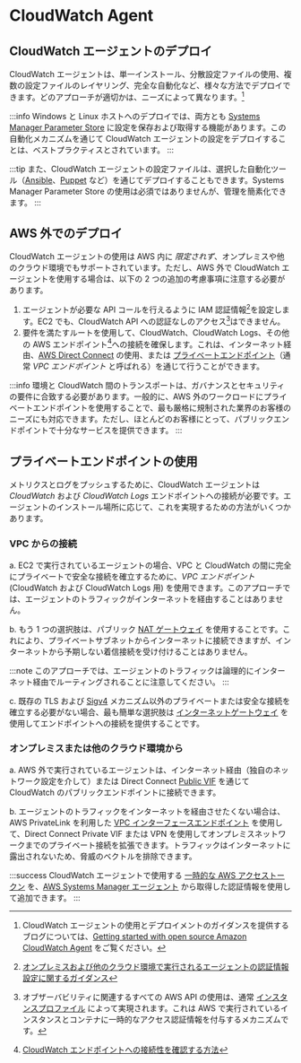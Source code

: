 # CloudWatch Agent




## CloudWatch エージェントのデプロイ

CloudWatch エージェントは、単一インストール、分散設定ファイルの使用、複数の設定ファイルのレイヤリング、完全な自動化など、様々な方法でデプロイできます。どのアプローチが適切かは、ニーズによって異なります。[^1]

:::info
Windows と Linux ホストへのデプロイでは、両方とも [Systems Manager Parameter Store](https://docs.aws.amazon.com/ja_jp/AmazonCloudWatch/latest/monitoring/install-CloudWatch-Agent-on-EC2-Instance-fleet.html) に設定を保存および取得する機能があります。この自動化メカニズムを通じて CloudWatch エージェントの設定をデプロイすることは、ベストプラクティスとされています。
:::

:::tip
また、CloudWatch エージェントの設定ファイルは、選択した自動化ツール（[Ansible](https://www.ansible.com)、[Puppet](https://puppet.com) など）を通じてデプロイすることもできます。Systems Manager Parameter Store の使用は必須ではありませんが、管理を簡素化できます。
:::



## AWS 外でのデプロイ

CloudWatch エージェントの使用は AWS 内に _限定されず_、オンプレミスや他のクラウド環境でもサポートされています。ただし、AWS 外で CloudWatch エージェントを使用する場合は、以下の 2 つの追加の考慮事項に注意する必要があります。

1. エージェントが必要な API コールを行えるように IAM 認証情報[^2]を設定します。EC2 でも、CloudWatch API への認証なしのアクセス[^5]はできません。
1. 要件を満たすルートを使用して、CloudWatch、CloudWatch Logs、その他の AWS エンドポイント[^3]への接続を確保します。これは、インターネット経由、[AWS Direct Connect](https://aws.amazon.com/jp/directconnect/) の使用、または [プライベートエンドポイント](https://docs.aws.amazon.com/ja_jp/vpc/latest/privatelink/concepts.html)（通常 *VPC エンドポイント* と呼ばれる）を通じて行うことができます。

:::info
環境と CloudWatch 間のトランスポートは、ガバナンスとセキュリティの要件に合致する必要があります。一般的に、AWS 外のワークロードにプライベートエンドポイントを使用することで、最も厳格に規制された業界のお客様のニーズにも対応できます。ただし、ほとんどのお客様にとって、パブリックエンドポイントで十分なサービスを提供できます。
:::



## プライベートエンドポイントの使用

メトリクスとログをプッシュするために、CloudWatch エージェントは *CloudWatch* および *CloudWatch Logs* エンドポイントへの接続が必要です。エージェントのインストール場所に応じて、これを実現するための方法がいくつかあります。




### VPC からの接続

a. EC2 で実行されているエージェントの場合、VPC と CloudWatch の間に完全にプライベートで安全な接続を確立するために、*VPC エンドポイント* (CloudWatch および CloudWatch Logs 用) を使用できます。このアプローチでは、エージェントのトラフィックがインターネットを経由することはありません。

b. もう 1 つの選択肢は、パブリック [NAT ゲートウェイ](https://docs.aws.amazon.com/ja_jp/vpc/latest/userguide/vpc-nat-gateway.html) を使用することです。これにより、プライベートサブネットからインターネットに接続できますが、インターネットから予期しない着信接続を受け付けることはありません。

:::note
このアプローチでは、エージェントのトラフィックは論理的にインターネット経由でルーティングされることに注意してください。
:::

c. 既存の TLS および [Sigv4](https://docs.aws.amazon.com/ja_jp/general/latest/gr/signature-version-4.html) メカニズム以外のプライベートまたは安全な接続を確立する必要がない場合、最も簡単な選択肢は [インターネットゲートウェイ](https://docs.aws.amazon.com/ja_jp/vpc/latest/userguide/VPC_Internet_Gateway.html) を使用してエンドポイントへの接続を提供することです。



### オンプレミスまたは他のクラウド環境から

a. AWS 外で実行されているエージェントは、インターネット経由（独自のネットワーク設定を介して）または Direct Connect [Public VIF](https://docs.aws.amazon.com/ja_jp/directconnect/latest/UserGuide/WorkingWithVirtualInterfaces.html) を通じて CloudWatch のパブリックエンドポイントに接続できます。

b. エージェントのトラフィックをインターネットを経由させたくない場合は、AWS PrivateLink を利用した [VPC インターフェースエンドポイント](https://docs.aws.amazon.com/ja_jp/vpc/latest/userguide/vpce-interface.html) を使用して、Direct Connect Private VIF または VPN を使用してオンプレミスネットワークまでのプライベート接続を拡張できます。トラフィックはインターネットに露出されないため、脅威のベクトルを排除できます。

:::success
CloudWatch エージェントで使用する [一時的な AWS アクセストークン](https://aws.amazon.com/premiumsupport/knowledge-center/cloudwatch-on-premises-temp-credentials/) を、[AWS Systems Manager エージェント](https://docs.aws.amazon.com/ja_jp/systems-manager/latest/userguide/ssm-agent.html) から取得した認証情報を使用して追加できます。
:::

[^1]: CloudWatch エージェントの使用とデプロイメントのガイダンスを提供するブログについては、[Getting started with open source Amazon CloudWatch Agent](https://aws.amazon.com/blogs/opensource/getting-started-with-open-source-amazon-cloudwatch-agent/) をご覧ください。

[^2]: [オンプレミスおよび他のクラウド環境で実行されるエージェントの認証情報設定に関するガイダンス](https://docs.aws.amazon.com/ja_jp/AmazonCloudWatch/latest/monitoring/install-CloudWatch-Agent-commandline-fleet.html)

[^3]: [CloudWatch エンドポイントへの接続性を確認する方法](https://docs.aws.amazon.com/ja_jp/AmazonCloudWatch/latest/monitoring/install-CloudWatch-Agent-commandline-fleet.html)

[^4]: [オンプレミスのプライベート接続に関するブログ](https://aws.amazon.com/blogs/networking-and-content-delivery/hybrid-networking-using-vpc-endpoints-aws-privatelink-and-amazon-cloudwatch-for-financial-services/)

[^5]: オブザーバビリティに関連するすべての AWS API の使用は、通常 [インスタンスプロファイル](https://docs.aws.amazon.com/ja_jp/IAM/latest/UserGuide/id_roles_use_switch-role-ec2_instance-profiles.html) によって実現されます。これは AWS で実行されているインスタンスとコンテナに一時的なアクセス認証情報を付与するメカニズムです。

